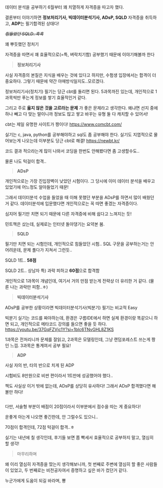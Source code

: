 <p>데이터 분석을 공부하기 6월부터 꽤 치열하게 자격증을 따고자 했다.</p>
<p>결론부터 이야기하면 <strong>정보처리기사, 빅데이터분석기사, ADsP, SQLD</strong> 자격증을 취득하고, <strong>ADP</strong>는 필기합격된 상태다!</p>
<p><em><del>힘들었던 SQLD..흑흑</del></em>
<img alt="" src="https://velog.velcdn.com/images/joseph-kang777/post/0b69ca6c-b382-4a69-ae92-9c857ffc3ac3/image.png" /></p>
<p>꽤 뿌듯했던 정처기
<img alt="" src="https://velog.velcdn.com/images/joseph-kang777/post/6910312d-881f-4f60-b39d-75b5f3332170/image.png" /></p>
<p>자격증을 따면서 꽤 효율적으로(=특, 벼락치기함) 공부했기 때문에 이야기해볼까 한다</p>
<blockquote>
<p><strong>정보처리기사</strong></p>
</blockquote>
<p>사실 자격증의 본질은 지식을 배우는 것에 있다고 하지만, 수험생 입장에서는 합격이 더 중요하다. 그렇기 때문에 약간 야매방식일지도..모르겠다.</p>
<p>정보처리기사(정치기) 필기는 당근 cbt를 돌리면 된다. 5과목까진 있는데, 개인적으로 1과목씩만 푸는게 정보를 쌓기 효율적인거 같다. </p>
<p>그리고 주로 <strong>옳지 않은 것을 고르라는 문제</strong> 가 좋은 문제라고 생각한다. 왜냐면 선지 중에 하나 빼고 다 맞는 말이니까 정보도 많고 쌓고 바꾸는 유형 둘 다 캐치할 수 있어서!</p>
<p>cbt는 제일 유명한 사이트가 짱이다! <a href="https://www.comcbt.com/">https://www.comcbt.com/</a></p>
<p>실기는 c, java, python를 공부해야하고 sql도 좀 공부해야 한다. 실기도 지엽적으로 물어보는게 나오는데 이부분도 당근 cbt로 해결! <a href="https://newbt.kr/">https://newbt.kr/</a></p>
<p>코드 결과 적으라는게 많이 나와서 코딩을 한번도 안해봤다면 좀 고생할수도..</p>
<p>물론 나도 턱걸이 합격..
<img alt="" src="https://velog.velcdn.com/images/joseph-kang777/post/5cd193e6-cc3f-49e4-88c0-3f345152bca9/image.png" /></p>
<blockquote>
<p><strong>ADsP</strong></p>
</blockquote>
<p>개인적으로는 가장 진입장벽이 낮았던 시험이다. 그 당시에 이미 데이터 분석을 배우고 있었기에 어느정도 알아들었기 때문!</p>
<p>그래서 데이터분석 수업을 들었을 때 이해 못했던 부분을 ADsP를 하면서 많이 배웠던 거 같다. 데이터분석에 입문했다면 개인적으로는 꼭 따면 좋겠는 자격증이다.</p>
<p>심지어 필기만 치면 되기 때문에 다른 자격증에 비해 쉽다고 느껴지는 듯!</p>
<p>민트책은 샀는데, 실제로는 인터넷 돌아댕기는 요약본 봄. 
<img alt="" src="https://velog.velcdn.com/images/joseph-kang777/post/598020a7-ed61-4a44-9e68-21d955c069dc/image.png" /></p>
<blockquote>
<p><strong>SQLD</strong></p>
</blockquote>
<p>필기만 치면 되는 시험인데, 개인적으로 힘들었던 시험.. SQL 구문을 공부하는거는 안 어려운데, 문제 풀다가 지쳐서 그런듯..</p>
<p>SQLD 1트.. <strong>58점</strong>
<img alt="" src="https://velog.velcdn.com/images/joseph-kang777/post/5f4cb896-1739-423e-afc6-6febd5f7badb/image.png" /></p>
<p>SQLD 2트.. 상남자 특) 과락 피하고 <strong>60점</strong>으로 합격함
<img alt="" src="https://velog.velcdn.com/images/joseph-kang777/post/5c10501a-e898-4eaa-b37d-67e4c83877c2/image.png" /></p>
<p>개인적으로 1과목이 개념인데, 여기서 거의 만점 받는게 전략상 더 유리한 거 같다. (물론 나는 과락만 피함..ㅎ)</p>
<blockquote>
<p><strong>빅데이터분석기사</strong></p>
</blockquote>
<p>ADsP를 공부한 상황이라면 빅데이터분석기사(빅분기) 필기는 비교적 Easy</p>
<p>빅분기 실기는 코드를 짜야하는데, 환경은 구름IDE에서 하면 실제 환경이랑 똑같으니 하면 되고, 개인적으로 메타코드 강의를 들으면 좋을 듯 하다. <a href="https://youtu.be/37GqFZVjc1Y?si=1blc6TNvGHL8Z1KS">https://youtu.be/37GqFZVjc1Y?si=1blc6TNvGHL8Z1KS</a></p>
<p>1과목은 전처리니까 문제를 잘읽고, 2과목은 모델링인데, 그냥 랜덤포레스트 쓰는게 짱인 느낌. 3과목은 통계여서 공부 필요!</p>
<blockquote>
<p><strong>ADP</strong></p>
</blockquote>
<p>사실 자의 반, 타의 반으로 치게 된 ADP</p>
<p>시험비도 8만원으로 비싼 편이라서 1트만에 성공했어야 했다..</p>
<p>책도 사실상 이거 밖에 없는데, ADsP를 상당히 유사하다! 그래서 ADsP 합격했다면 해볼만 하다!</p>
<p><img alt="" src="https://velog.velcdn.com/images/joseph-kang777/post/7a42437b-f532-44f1-9fce-a9a844c3ac5b/image.png" /></p>
<p>다만, 서술형 부분이 배점이 20점이라서 이부분에서 점수을 따는 게 중요하다!</p>
<p>운좋게 아는게 나오면 좋긴한데, 안 그럴수도 있으니..</p>
<p>70점이 합격인데, 72점 턱걸이 합격..ㅎ
<img alt="" src="https://velog.velcdn.com/images/joseph-kang777/post/bc730a95-bf26-4e6e-b3fa-4445e979f448/image.png" /></p>
<p>실기는 내년에 칠 생각인데, 후기들 보면 쫌 빡세서 효율적으로 공부하지 말고, 열심히 할 생각!</p>
<blockquote>
<p>마무리하며</p>
</blockquote>
<p>왜 이리 열심히 자격증을 땄는지 생각해보니까, 첫 번째로 주변에 열심히 할 좋은 사람들이 있었고, 두 번째로는 비전공자여서 증명하고 싶은 바가 컸던거 같다.</p>
<p>누군가에게 도움이 되길 바라며, 뿅</p>